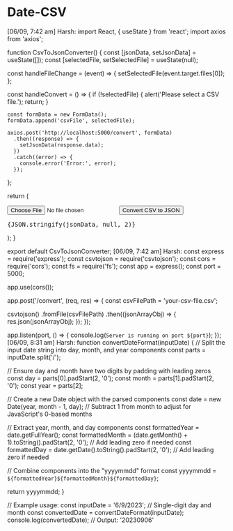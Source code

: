 # Date-CSV
[06/09, 7:42 am] Harsh: import React, { useState } from 'react';
import axios from 'axios';

function CsvToJsonConverter() {
  const [jsonData, setJsonData] = useState([]);
  const [selectedFile, setSelectedFile] = useState(null);

  const handleFileChange = (event) => {
    setSelectedFile(event.target.files[0]);
  };

  const handleConvert = () => {
    if (!selectedFile) {
      alert('Please select a CSV file.');
      return;
    }

    const formData = new FormData();
    formData.append('csvFile', selectedFile);

    axios.post('http://localhost:5000/convert', formData)
      .then((response) => {
        setJsonData(response.data);
      })
      .catch((error) => {
        console.error('Error:', error);
      });
  };

  return (
    <div>
      <input type="file" accept=".csv" onChange={handleFileChange} />
      <button onClick={handleConvert}>Convert CSV to JSON</button>
      <pre>{JSON.stringify(jsonData, null, 2)}</pre>
    </div>
  );
}

export default CsvToJsonConverter;
[06/09, 7:42 am] Harsh: const express = require('express');
const csvtojson = require('csvtojson');
const cors = require('cors');
const fs = require('fs');
const app = express();
const port = 5000;

app.use(cors());

app.post('/convert', (req, res) => {
  const csvFilePath = 'your-csv-file.csv';

  csvtojson()
    .fromFile(csvFilePath)
    .then((jsonArrayObj) => {
      res.json(jsonArrayObj);
    });
});

app.listen(port, () => {
  console.log(`Server is running on port ${port}`);
});
[06/09, 8:31 am] Harsh: function convertDateFormat(inputDate) {
  // Split the input date string into day, month, and year components
  const parts = inputDate.split('/');

  // Ensure day and month have two digits by padding with leading zeros
  const day = parts[0].padStart(2, '0');
  const month = parts[1].padStart(2, '0');
  const year = parts[2];

  // Create a new Date object with the parsed components
  const date = new Date(year, month - 1, day); // Subtract 1 from month to adjust for JavaScript's 0-based months

  // Extract year, month, and day components
  const formattedYear = date.getFullYear();
  const formattedMonth = (date.getMonth() + 1).toString().padStart(2, '0'); // Add leading zero if needed
  const formattedDay = date.getDate().toString().padStart(2, '0'); // Add leading zero if needed

  // Combine components into the "yyyymmdd" format
  const yyyymmdd = `${formattedYear}${formattedMonth}${formattedDay}`;

  return yyyymmdd;
}

// Example usage:
const inputDate = '6/9/2023'; // Single-digit day and month
const convertedDate = convertDateFormat(inputDate);
console.log(convertedDate); // Output: '20230906'
